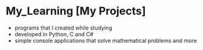 # My_Learning [My Projects]
- programs that I created while studying
- developed in Python, C and C#
- simple console applications that solve mathematical problems and more

